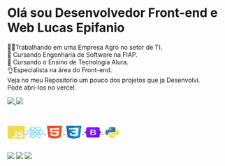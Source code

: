 # Olá sou Desenvolvedor Front-end e Web Lucas Epifanio
🧑‍🌾Trabalhando em uma Empresa Agro no setor de TI.
<br>
📕 Cursando Engenharia de Software na FIAP.
<br>
📘 Cursando o Ensino de Tecnologia Alura.
<br>
👌Especialista na área do Front-end.
<br>
 Veja no meu Repositorio um pouco dos projetos que ja Desenvolvi. 
 <br>
 Pode abri-los no vercel.
 <br>
<div>
 <a href="https://github.com/LucasEpifanio">
  <img height="180em" src="https://github-readme-stats.vercel.app/api?username=lucasepifanio&layout=compact&langs_count-16&theme=tokyonight"/>
  <img height="220em" src="https://github-readme-stats.vercel.app/api/top-langs/?username=lucasepifanio&theme=tokyonight"/>
</div>

##

<div style="display: inline_block"><br>
  <img align="center" alt="lucas-Js" height="30" width="40" src="https://raw.githubusercontent.com/devicons/devicon/master/icons/javascript/javascript-plain.svg">
  <img align="center" alt="lucas-React" height="30" width="40" src="https://raw.githubusercontent.com/devicons/devicon/master/icons/react/react-original.svg">
  <img align="center" alt="lucas-HTML" height="30" width="40" src="https://raw.githubusercontent.com/devicons/devicon/master/icons/html5/html5-original.svg">
  <img align="center" alt="lucas-CSS" height="30" width="40" src="https://raw.githubusercontent.com/devicons/devicon/master/icons/css3/css3-original.svg">
  <img align="center" alt="lucas-Bootstrap" height="30" width="40" src="https://raw.githubusercontent.com/devicons/devicon/master/icons/bootstrap/bootstrap-original.svg">
  <img align="center" alt="lucas-Python" height="30" width="40" src="https://raw.githubusercontent.com/devicons/devicon/master/icons/python/python-original.svg">
</div>

 ##
 
<div>
  <a href="https://www.instagram.com/lucaslopesepifanio/" target="_blank"><img src="https://img.shields.io/badge/-Instagram-%23E4405F?style=for-the-badge&logo=instagram&logoColor=white" target="_blank"></a>
 <a href="https://www.linkedin.com/in/lucas-epifanio-07b096236/" target="_blank"><img src="https://img.shields.io/badge/-LinkedIn-%230077B5?style=for-the-badge&logo=linkedin&logoColor=white" target="_blank"></a>
   <a href = "mailto:lucasepifaniodev@gmail.com"><img src="https://img.shields.io/badge/-Gmail-%23333?style=for-the-badge&logo=gmail&logoColor=white" target="_blank"></a>
  </div>
